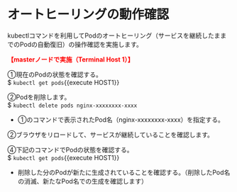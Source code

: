 # オートヒーリングの動作確認
kubectlコマンドを利用してPodのオートヒーリング（サービスを継続したままでのPodの自動復旧）の操作確認を実施します。  

**<span style="color: red; ">【masterノードで実施（Terminal Host 1）】</span>**  

①現在のPodの状態を確認する。  
$ `kubectl get pods`{{execute HOST1}}  

②Podを削除します。  
$ `kubectl delete pods nginx-xxxxxxxx-xxxx`  

- ①のコマンドで表示されたPod名（nginx-xxxxxxxx-xxxx）を指定する。  

②ブラウザをリロードして、サービスが継続していることを確認します。  

④下記のコマンドでPodの状態を確認する。  
$ `kubectl get pods`{{execute HOST1}}  

- 削除した分のPodが新たに生成されていることを確認する。（削除したPod名の消滅、新たなPod名での生成を確認します）  

